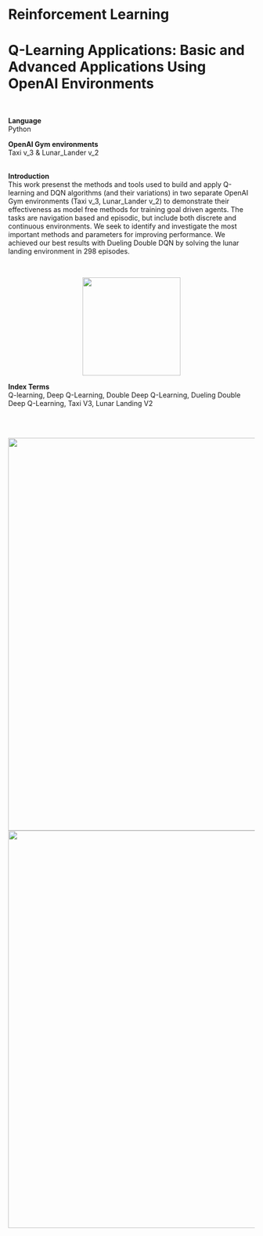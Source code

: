 # Reinforcement Learning
# Q-Learning Applications: Basic and Advanced Applications Using OpenAI Environments
<br>

<b>Language</b> <br>
Python

<b>OpenAI Gym environments</b><br>
 Taxi v_3 & Lunar_Lander v_2

<br>
<b>Introduction</b> <br>
This work presenst the methods and tools used to build and apply Q-learning and DQN algorithms (and their variations)  in two separate OpenAI Gym environments (Taxi v_3, Lunar_Lander v_2) to demonstrate their effectiveness as model free methods for training goal driven agents. The tasks are navigation based and episodic, but include both discrete  and continuous environments. We seek to identify and investigate the most important methods and parameters for improving performance. We achieved our best results with Dueling Double DQN by solving the lunar landing environment in 298 episodes.

<br><center>
<img src="https://github.com/tgalala/Reinforcement-Learning-Q-Learning-Applications/blob/master/images/taxi_lunar.png?raw=true" height="200">
</center>

<b>Index Terms</b> <br>
Q-learning, Deep Q-Learning, Double Deep Q-Learning, Dueling Double Deep Q-Learning, Taxi V3, Lunar Landing V2


<br><br>

<img src="https://github.com/tgalala/Reinforcement-Learning-Q-Learning-Applications/blob/master/images/algorithms1.jpg?raw=true" width="800">
<Br>
<img src="https://github.com/tgalala/Reinforcement-Learning-Q-Learning-Applications/blob/master/images/algorithms2.jpg?raw=true" width="810"> 


